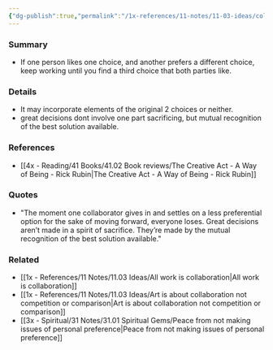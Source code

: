 ```yaml
---
{"dg-publish":true,"permalink":"/1x-references/11-notes/11-03-ideas/collaboration-vs-compromise/","title":"Collaboration vs compromise","created":"2023-03-26T21:47:36.000+03:00","updated":"2024-02-14T20:18:34.300+03:00"}
---
```



### Summary
- If one person likes one choice, and another prefers a different choice, keep working until you find a third choice that both parties like. 

### Details
- It may incorporate elements of the original 2 choices or neither.
- great decisions dont involve one part sacrificing, but mutual recognition of the best solution available.

### References
- [[4x - Reading/41 Books/41.02 Book reviews/The Creative Act - A Way of Being - Rick Rubin\|The Creative Act - A Way of Being - Rick Rubin]]

### Quotes
- "The moment one collaborator gives in and settles on a less preferential option for the sake of moving forward, everyone loses. Great decisions aren’t made in a spirit of sacrifice. They’re made by the mutual recognition of the best solution available."

### Related
- [[1x - References/11 Notes/11.03 Ideas/All work is collaboration\|All work is collaboration]]
- [[1x - References/11 Notes/11.03 Ideas/Art is about collaboration not competition or comparison\|Art is about collaboration not competition or comparison]]
- [[3x - Spiritual/31 Notes/31.01 Spiritual Gems/Peace from not making issues of personal preference\|Peace from not making issues of personal preference]]
